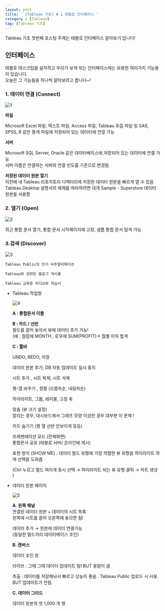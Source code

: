 ```yaml
---
layout: post
title: ' [Tableau 기초] # 1 태블로 인터페이스 '
category : [Tableau]
tag: [Tableau 기초]
---
```


Tableau 기초 첫번째 포스팅 주제는 태블로 인터페이스 알아보기 입니다! 

## 인터페이스 
     
태블로 데스크탑을 설치하고 우리가 보게 되는 인터페이스에는 유용한 여러가지 기능들이 있습니다.    
오늘은 그 기능들을 하나씩 알아보려고 합니다~!    

 ### 1. 데이터 연결 (Connect)       

![1](https://drive.google.com/uc?id=1Q49p1GJnQdCceSgzQmvRfU94Colf7vwV)

**파일**      

Microsoft Excel 파일, 텍스트 파일, Access 파일, Tableau 추출 파일 및 SAS, SPSS, R 같은 통계 파일에 저장되어 있는 데이터에 연결 가능   

**서버**      

Microsoft SQL Server, Oracle 같은 데이터베이스에 저장되어 있는 데이터에 연결 가능      
서버 이름은 연결하는 서버와 연결 빈도를 기준으로 변경됨    

**저장된 데이터 원본 열기**   
이전에 내 Tableau 리포지토리 디렉터리에 저장한 데이터 원본을 빠르게 열 수 있음     
Tableau Desktop 설명서의 예제를 따라하려면 대개 Sample - Superstore 데이터 원본을 사용함    

 ### 2. 열기  (Open)     

![2](https://drive.google.com/uc?id=1BYJc-NFcqMibZZRdYctmb1EivoscceHz)

최근 통합 문서 열기, 통합 문서 시작페이지에 고정, 샘플 통합 문서 탐색 가능    

 ### 3.검색 (Discover)  

![3](https://drive.google.com/uc?id=1rRpznJ3_Xkj0nja5FgJFnIlXcmhVupG_)

    Tableau Public의 인기 비주얼리제이션   

    Tableau와 관련된 블로그 게시물   

    Tableau 교육용 비디오와 자습서     

- Tableau 작업창   

    ![4](https://drive.google.com/uc?id=13fsAPRLsINehAzEE_vkeUd9bu3g02F1T)

    **A : 통합문서 이름**     

    **B : 카드 / 선반**    
         필드를 끌어 놓아서 뷰에 데이터 추가 가능!    
         (예 : 컬럼에 MONTH , 로우에 SUM(PROFIT)→ 월별 이익 합계    

    **C : 툴바** 

    UNDO, REDO, 저장     

    데이터 원본 추가, DB 자동 업데이트 일시 중지    

    시트 추가 , 시트 복제, 시트 삭제    

    행-열 바꾸기 , 정렬 (오름차순, 내림차순)   

    하이라이트, 그룹, 레이블, 고정 축    

    맞춤 (뷰 크기 설정)    
    잘리는 경우, 대시보드에서 그래프 모양 이상한 경우 대부분 이 문제 !     

    카드 숨기기 (행 열 선반 안보이게 등등)     
   
    프레젠테이션 모드 (전체화면)   
    통합문서 공유 (태블로 서버/ 온라인에 게시)   

    표현 방식 (SHOW ME) : 데이터 필드 유형에 가장 적합한 뷰 유형을 하이라이트 하여 선택을 도와줌     

    (Ctrl 누르고 필드 여러개 동시 선택 → 하이라이트 되는 뷰 유형 클릭 → 차트 생성 )    

- 데이터 원본 페이지   

    ![5](https://drive.google.com/uc?id=1jiQGDH0DjuH8KATt4X-CRtIPC08CBulN)

    **A. 왼쪽 패널**   
    연결된 데이터 원본 + 데이터의 시트 목록   
    왼쪽에 시트를 끌어 오른쪽에 놓으면 됨!   
 
    데이터 추가 → 원본에 데이터 연결가능    
    (동일한 필드끼리 데이터베이스 조인)   
   
    **B. 캔버스**    

    데이터 조인 창    

    라이브 : 그때 그때 데이터 업데이트 됨! BUT 용량이 큼     

    추출 :  데이터를 저장해놔서 빠르고 성능이 좋음 . Tableau Public 업로드 시 사용.
                BUT 업데이트가 안됨.      

    **C. 데이터 그리드**    

    데이터 원본의 첫 1,000 개 행     


